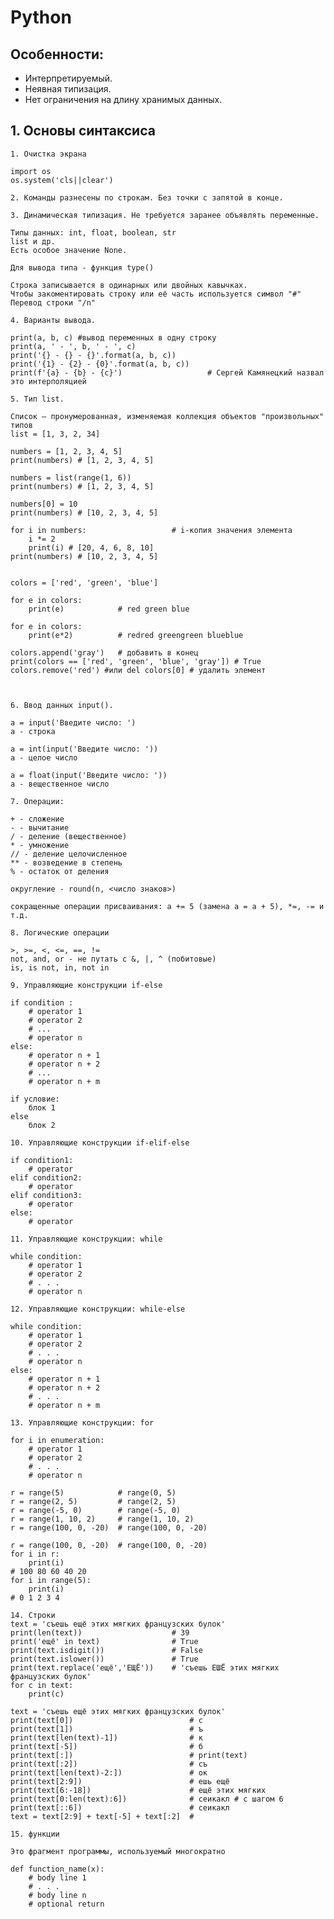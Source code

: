 # Python

## Особенности:

- Интерпретируемый.
- Неявная типизация.
- Нет ограничения на длину хранимых данных.

## 1. Основы синтаксиса

    1. Очистка экрана
    
    import os
    os.system('cls||clear')

    2. Команды разнесены по строкам. Без точки с запятой в конце.

    3. Динамическая типизация. Не требуется заранее объявлять переменные.
    
    Типы данных: int, float, boolean, str
    list и др.
    Есть особое значение None.
    
    Для вывода типа - функция type()

    Строка записывается в одинарных или двойных кавычках.
    Чтобы закоментировать строку или её часть используется символ "#"
    Перевод строки "/n"
   
    4. Варианты вывода.
    
    print(a, b, c) #вывод переменных в одну строку
    print(a, ' - ', b, ' - ', c)
    print('{} - {} - {}'.format(a, b, c))
    print('{1} - {2} - {0}'.format(a, b, c))
    print(f'{a} - {b} - {c}')                   # Сергей Камянецкий назвал это интерполяцией

    5. Тип list.

    Список – пронумерованная, изменяемая коллекция объектов "произвольных" типов
    list = [1, 3, 2, 34]

    numbers = [1, 2, 3, 4, 5]
    print(numbers) # [1, 2, 3, 4, 5]

    numbers = list(range(1, 6))
    print(numbers) # [1, 2, 3, 4, 5]

    numbers[0] = 10
    print(numbers) # [10, 2, 3, 4, 5]

    for i in numbers:                   # i-копия значения элемента 
        i *= 2
        print(i) # [20, 4, 6, 8, 10]
    print(numbers) # [10, 2, 3, 4, 5] 


    colors = ['red', 'green', 'blue']
    
    for e in colors:
        print(e)            # red green blue

    for e in colors:
        print(e*2)          # redred greengreen blueblue

    colors.append('gray')   # добавить в конец
    print(colors == ['red', 'green', 'blue', 'gray']) # True
    colors.remove('red') #или del colors[0] # удалить элемент



    6. Ввод данных input().

    a = input('Введите число: ')
    a - строка

    a = int(input('Введите число: '))
    a - целое число

    a = float(input('Введите число: '))
    a - вещественное число
    
    7. Операции: 

    + - сложение
    - - вычитание
    / - деление (вещественное)
    * - умножение
    // - деление целочисленное
    ** - возведение в степень
    % - остаток от деления

    округление - round(n, <число знаков>)

    сокращенные операции присваивания: а += 5 (замена а = а + 5), *=, -= и т.д. 

    8. Логические операции

    >, >=, <, <=, ==, !=
    not, and, or - не путать с &, |, ^ (побитовые)
    is, is not, in, not in

    9. Управляющие конструкции if-else

    if condition :
        # operator 1
        # operator 2
        # ...
        # operator n
    else:
        # operator n + 1
        # operator n + 2
        # ...
        # operator n + m

    if условие:
        блок 1
    else
        блок 2

    10. Управляющие конструкции if-elif-else
   
    if condition1:
        # operator
    elif condition2:
        # operator
    elif condition3:
        # operator
    else:
        # operator 
    
    11. Управляющие конструкции: while

    while condition:
        # operator 1
        # operator 2
        # . . .
        # operator n

    12. Управляющие конструкции: while-else

    while condition:
        # operator 1
        # operator 2
        # . . .
        # operator n
    else:
        # operator n + 1
        # operator n + 2
        # . . .
        # operator n + m
    
    13. Управляющие конструкции: for
   
    for i in enumeration:
        # operator 1
        # operator 2
        # . . .
        # operator n

    r = range(5)            # range(0, 5)
    r = range(2, 5)         # range(2, 5)
    r = range(-5, 0)        # range(-5, 0)
    r = range(1, 10, 2)     # range(1, 10, 2)
    r = range(100, 0, -20)  # range(100, 0, -20)

    r = range(100, 0, -20)  # range(100, 0, -20)
    for i in r:
        print(i)
    # 100 80 60 40 20
    for i in range(5):
        print(i)
    # 0 1 2 3 4
        
    14. Строки
    text = 'съешь ещё этих мягких французских булок'
    print(len(text))                    # 39
    print('ещё' in text)                # True
    print(text.isdigit())               # False
    print(text.islower())               # True
    print(text.replace('ещё','ЕЩЁ'))    # 'съешь ЕШЁ этих мягких французских булок'
    for c in text:
        print(c)

    text = 'съешь ещё этих мягких французских булок'
    print(text[0])                          # c
    print(text[1])                          # ъ
    print(text[len(text)-1])                # к
    print(text[-5])                         # б
    print(text[:])                          # print(text)
    print(text[:2])                         # съ
    print(text[len(text)-2:])               # ок
    print(text[2:9])                        # ешь ещё
    print(text[6:-18])                      # ещё этих мягких
    print(text[0:len(text):6])              # сеикакл # с шагом 6
    print(text[::6])                        # сеикакл
    text = text[2:9] + text[-5] + text[:2]  #
    
    15. функции

    Это фрагмент программы, используемый многократно

    def function_name(x):
        # body line 1
        # . . .
        # body line n
        # optional return

    
